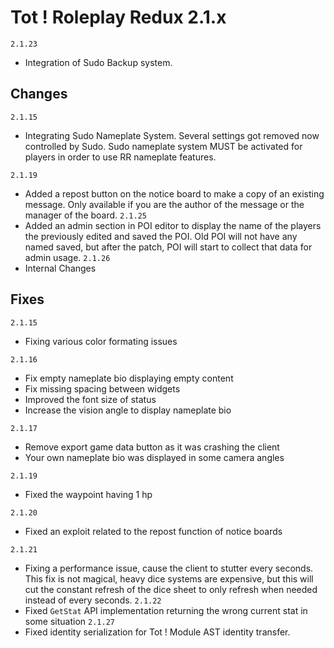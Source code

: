 # Tot ! Roleplay Redux 2.1.x
`2.1.23`
- Integration of Sudo Backup system.
## Changes
`2.1.15`
- Integrating Sudo Nameplate System. Several settings got removed now controlled by Sudo. Sudo nameplate system MUST be activated for players in order to use RR nameplate features.

`2.1.19`
- Added a repost button on the notice board to make a copy of an existing message. Only available if you are the author of the message or the manager of the board.
`2.1.25`
- Added an admin section in POI editor to display the name of the players the previously edited and saved the POI. Old POI will not have any named saved, but after the patch, POI will start to collect that data for admin usage.
`2.1.26`
- Internal Changes
## Fixes
`2.1.15`
- Fixing various color formating issues

`2.1.16`
- Fix empty nameplate bio displaying empty content
- Fix missing spacing between widgets
- Improved the font size of status
- Increase the vision angle to display nameplate bio

`2.1.17`
- Remove export game data button as it was crashing the client
- Your own nameplate bio was displayed in some camera angles

`2.1.19`
- Fixed the waypoint having 1 hp

`2.1.20`
- Fixed an exploit related to the repost function of notice boards

`2.1.21`
- Fixing a performance issue, cause the client to stutter every seconds. This fix is not magical, heavy dice systems are expensive, but this will cut the constant refresh of the dice sheet to only refresh when needed instead of every seconds.
`2.1.22`
- Fixed `GetStat` API implementation returning the wrong current stat in some situation
`2.1.27`
- Fixed identity serialization for Tot ! Module AST identity transfer. 